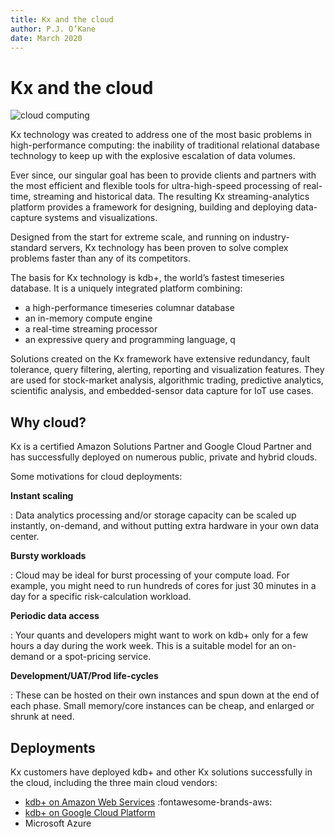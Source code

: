 ```yaml
---
title: Kx and the cloud
author: P.J. O’Kane
date: March 2020
---
```

# Kx and the cloud


![cloud computing](../img/cloud-computing.jpg)
<!-- GettyImages-1087885966 -->

Kx technology was created to address one of the most basic problems in high-performance computing: the inability of traditional relational database technology to keep up with the explosive escalation of data volumes. 

Ever since, our singular goal has been to provide clients and partners with the most efficient and flexible tools for ultra-high-speed processing of real-time, streaming and historical data. The resulting Kx streaming-analytics platform provides a framework for designing, building and deploying data-capture systems and visualizations. 

Designed from the start for extreme scale, and running on industry-standard servers, Kx technology has been proven to solve complex problems faster than any of its competitors.

The basis for Kx technology is kdb+, the world’s fastest timeseries database. It is a uniquely integrated platform combining:

-   a high-performance timeseries columnar database
-   an in-memory compute engine
-   a real-time streaming processor
-   an expressive query and programming language, q

Solutions created on the Kx framework have extensive redundancy, fault tolerance, query filtering, alerting, reporting and visualization features. They are used for stock-market analysis, algorithmic trading, predictive analytics, scientific analysis, and embedded-sensor data capture for IoT use cases.


## Why cloud?

Kx is a certified Amazon Solutions Partner and Google Cloud Partner and has successfully deployed on numerous public, private and hybrid clouds.

Some motivations for cloud deployments:

**Instant scaling**

: Data analytics processing and/or storage capacity can be scaled up instantly, on-demand, and without putting extra hardware in your own data center.

**Bursty workloads**

: Cloud may be ideal for burst processing of your compute load. For example, you might need to run hundreds of cores for just 30 minutes in a day for a specific risk-calculation workload.

**Periodic data access**

: Your quants and developers might want to work on kdb+ only for a few hours a day during the work week. This is a suitable model for an on-demand or a spot-pricing service.

**Development/UAT/Prod life-cycles**

: These can be hosted on their own instances and spun down at the end of each phase. Small memory/core instances can be cheap, and enlarged or shrunk at need.


## Deployments

Kx customers have deployed kdb+ and other Kx solutions successfully in the cloud, including the three main cloud vendors: 

-   [kdb+ on Amazon Web Services](aws/index.md) :fontawesome-brands-aws: 
-   [kdb+ on Google Cloud Platform](gcpm/index.md) 
-   Microsoft Azure


